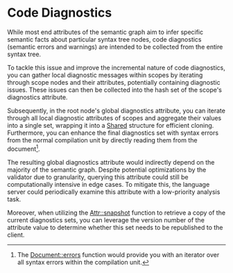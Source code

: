 <!------------------------------------------------------------------------------
  This file is a part of the "Lady Deirdre" work,
  a compiler front-end foundation technology.

  This work is proprietary software with source-available code.

  To copy, use, distribute, and contribute to this work, you must agree to
  the terms of the General License Agreement:

  https://github.com/Eliah-Lakhin/lady-deirdre/blob/master/EULA.md.

  The agreement grants you a Commercial-Limited License that gives you
  the right to use my work in non-commercial and limited commercial products
  with a total gross revenue cap. To remove this commercial limit for one of
  your products, you must acquire an Unrestricted Commercial License.

  If you contribute to the source code, documentation, or related materials
  of this work, you must assign these changes to me. Contributions are
  governed by the "Derivative Work" section of the General License
  Agreement.

  Copying the work in parts is strictly forbidden, except as permitted under
  the terms of the General License Agreement.

  If you do not or cannot agree to the terms of this Agreement,
  do not use this work.

  This work is provided "as is" without any warranties, express or implied,
  except to the extent that such disclaimers are held to be legally invalid.

  Copyright (c) 2024 Ilya Lakhin (Илья Александрович Лахин).
  All rights reserved.
------------------------------------------------------------------------------->

# Code Diagnostics

While most end attributes of the semantic graph aim to infer specific semantic
facts about particular syntax tree nodes, code diagnostics (semantic errors and
warnings) are intended to be collected from the entire syntax tree.

To tackle this issue and improve the incremental nature of code diagnostics, you
can gather local diagnostic messages within scopes by iterating through scope
nodes and their attributes, potentially containing diagnostic issues. These
issues can then be collected into the hash set of the scope's diagnostics
attribute.

Subsequently, in the root node's global diagnostics attribute, you can iterate
through all local diagnostic attributes of scopes and aggregate their values
into a single set, wrapping it into
a [Shared](https://docs.rs/lady-deirdre/2.0.0/lady_deirdre/sync/struct.Shared.html)
structure for efficient cloning. Furthermore, you can enhance the final
diagnostics set with syntax errors from the normal compilation unit by directly
reading them from the document[^syntaxerror].

The resulting global diagnostics attribute would indirectly depend on the
majority of the semantic graph. Despite potential optimizations by the validator
due to granularity, querying this attribute could still be computationally
intensive in edge cases. To mitigate this, the language server could
periodically examine this attribute with a low-priority analysis task.

Moreover, when utilizing
the [Attr::snapshot](https://docs.rs/lady-deirdre/2.0.0/lady_deirdre/analysis/struct.Attr.html#method.snapshot)
function to retrieve a copy of the current diagnostics sets, you can leverage
the version number of the attribute value to determine whether this set needs to
be republished to the client.

[^syntaxerror]: The [Document::errors](https://docs.rs/lady-deirdre/2.0.0/lady_deirdre/syntax/trait.SyntaxTree.html#method.errors)
function would provide you with an iterator over all syntax errors within the
compilation unit.
